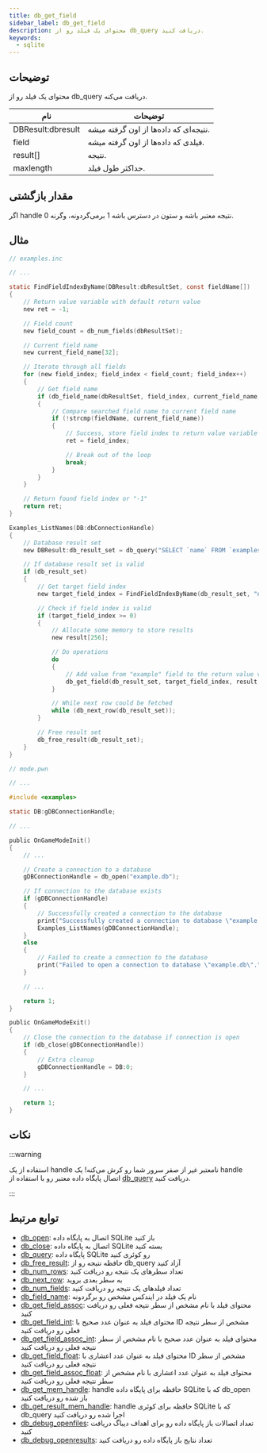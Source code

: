 ```yaml
---
title: db_get_field
sidebar_label: db_get_field
description: محتوای یک فیلد رو از db_query دریافت کنید.
keywords:
  - sqlite
---
```


<LowercaseNote />

## توضیحات

محتوای یک فیلد رو از db_query دریافت می‌کنه.

| نام               | توضیحات                            |
| ----------------- | ---------------------------------- |
| DBResult:dbresult | نتیجه‌ای که داده‌ها از اون گرفته میشه. |
| field             | فیلدی که داده‌ها از اون گرفته میشه.  |
| result[]          | نتیجه.                             |
| maxlength         | حداکثر طول فیلد.                    |

## مقدار بازگشتی

اگر handle نتیجه معتبر باشه و ستون در دسترس باشه 1 برمی‌گردونه، وگرنه 0.

## مثال

```c
// examples.inc

// ...

static FindFieldIndexByName(DBResult:dbResultSet, const fieldName[])
{
    // Return value variable with default return value
    new ret = -1;

    // Field count
    new field_count = db_num_fields(dbResultSet);

    // Current field name
    new current_field_name[32];

    // Iterate through all fields
    for (new field_index; field_index < field_count; field_index++)
    {
        // Get field name
        if (db_field_name(dbResultSet, field_index, current_field_name, sizeof current_field_name))
        {
            // Compare searched field name to current field name
            if (!strcmp(fieldName, current_field_name))
            {
                // Success, store field index to return value variable
                ret = field_index;

                // Break out of the loop
                break;
            }
        }
    }

    // Return found field index or "-1"
    return ret;
}

Examples_ListNames(DB:dbConnectionHandle)
{
    // Database result set
    new DBResult:db_result_set = db_query("SELECT `name` FROM `examples`");

    // If database result set is valid
    if (db_result_set)
    {
        // Get target field index
        new target_field_index = FindFieldIndexByName(db_result_set, "name");

        // Check if field index is valid
        if (target_field_index >= 0)
        {
            // Allocate some memory to store results
            new result[256];

            // Do operations
            do
            {
                // Add value from "example" field to the return value variable
                db_get_field(db_result_set, target_field_index, result, sizeof result);
            }

            // While next row could be fetched
            while (db_next_row(db_result_set));
        }

        // Free result set
        db_free_result(db_result_set);
    }
}
```

```c
// mode.pwn

// ...

#include <examples>

static DB:gDBConnectionHandle;

// ...

public OnGameModeInit()
{
    // ...

    // Create a connection to a database
    gDBConnectionHandle = db_open("example.db");

    // If connection to the database exists
    if (gDBConnectionHandle)
    {
        // Successfully created a connection to the database
        print("Successfully created a connection to database \"example.db\".");
        Examples_ListNames(gDBConnectionHandle);
    }
    else
    {
        // Failed to create a connection to the database
        print("Failed to open a connection to database \"example.db\".");
    }

    // ...

    return 1;
}

public OnGameModeExit()
{
    // Close the connection to the database if connection is open
    if (db_close(gDBConnectionHandle))
    {
        // Extra cleanup
        gDBConnectionHandle = DB:0;
    }

    // ...

    return 1;
}
```

## نکات

:::warning

استفاده از یک handle نامعتبر غیر از صفر سرور شما رو کرش می‌کنه! یک handle اتصال پایگاه داده معتبر رو با استفاده از [db_query](db_query) دریافت کنید.

:::

## توابع مرتبط

- [db_open](db_open): اتصال به پایگاه داده SQLite باز کنید
- [db_close](db_close): اتصال به پایگاه داده SQLite بسته کنید
- [db_query](db_query): پایگاه داده SQLite رو کوئری کنید
- [db_free_result](db_free_result): حافظه نتیجه رو از db_query آزاد کنید
- [db_num_rows](db_num_rows): تعداد سطرهای یک نتیجه رو دریافت کنید
- [db_next_row](db_next_row): به سطر بعدی بروید
- [db_num_fields](db_num_fields): تعداد فیلدهای یک نتیجه رو دریافت کنید
- [db_field_name](db_field_name): نام یک فیلد در ایندکس مشخص رو برگردونه
- [db_get_field_assoc](db_get_field_assoc): محتوای فیلد با نام مشخص از سطر نتیجه فعلی رو دریافت کنید
- [db_get_field_int](db_get_field_int): محتوای فیلد به عنوان عدد صحیح با ID مشخص از سطر نتیجه فعلی رو دریافت کنید
- [db_get_field_assoc_int](db_get_field_assoc_int): محتوای فیلد به عنوان عدد صحیح با نام مشخص از سطر نتیجه فعلی رو دریافت کنید
- [db_get_field_float](db_get_field_float): محتوای فیلد به عنوان عدد اعشاری با ID مشخص از سطر نتیجه فعلی رو دریافت کنید
- [db_get_field_assoc_float](db_get_field_assoc_float): محتوای فیلد به عنوان عدد اعشاری با نام مشخص از سطر نتیجه فعلی رو دریافت کنید
- [db_get_mem_handle](db_get_mem_handle): handle حافظه برای پایگاه داده SQLite که با db_open باز شده رو دریافت کنید
- [db_get_result_mem_handle](db_get_result_mem_handle): handle حافظه برای کوئری SQLite که با db_query اجرا شده رو دریافت کنید
- [db_debug_openfiles](db_debug_openfiles): تعداد اتصالات باز پایگاه داده رو برای اهداف دیباگ دریافت کنید
- [db_debug_openresults](db_debug_openresults): تعداد نتایج باز پایگاه داده رو دریافت کنید